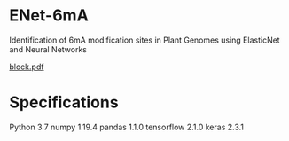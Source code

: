 # ENet-6mA
Identification of 6mA modification sites in Plant Genomes using ElasticNet and Neural Networks

[block.pdf](https://github.com/Z-Abbas/ENet-6mA/files/9116916/block.pdf)


# Specifications
Python 3.7
numpy 1.19.4
pandas 1.1.0
tensorflow 2.1.0
keras 2.3.1
